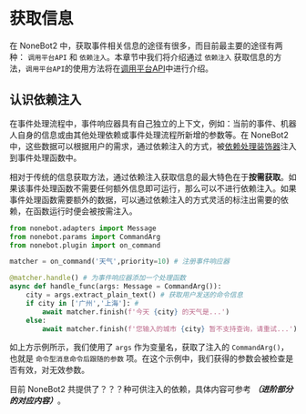 # 获取信息

在 NoneBot2 中，获取事件相关信息的途径有很多，而目前最主要的途径有两种： `调用平台API` 和 `依赖注入`。本章节中我们将介绍通过  `依赖注入` 获取信息的方法，`调用平台API`的使用方法将在[调用平台API](../插件开发（高级）/调用平台API.md)中进行介绍。

## 认识依赖注入

在事件处理流程中，事件响应器具有自己独立的上下文，例如：当前的事件、机器人自身的信息或由其他处理依赖或事件处理流程所新增的参数等。在 NoneBot2 中，这些数据可以根据用户的需求，通过依赖注入的方式，被[依赖处理装饰器](./03_事件处理流程.md#处理依赖)注入到事件处理函数中。

相对于传统的信息获取方法，通过依赖注入获取信息的最大特色在于**按需获取**。如果该事件处理函数不需要任何额外信息即可运行，那么可以不进行依赖注入。如果事件处理函数需要额外的数据，可以通过依赖注入的方式灵活的标注出需要的依赖，在函数运行时便会被按需注入。

```python title=weather.py
from nonebot.adapters import Message
from nonebot.params import CommandArg
from nonebot.plugin import on_command

matcher = on_command('天气',priority=10) # 注册事件响应器

@matcher.handle() # 为事件响应器添加一个处理函数
async def handle_func(args: Message = CommandArg()):
    city = args.extract_plain_text() # 获取用户发送的命令信息
    if city in ['广州','上海']: # 
        await matcher.finish(f'今天 {city} 的天气是...')
    else:
        await matcher.finish(f'您输入的城市 {city} 暂不支持查询，请重试...')
```

如上方示例所示，我们使用了 `args` 作为变量名，获取了注入的 `CommandArg()`，也就是 `命令型消息命令后跟随的参数` 项。在这个示例中，我们获得的参数会被检查是否有效，对无效参数。

<!-- TODO: 这里放个实例，演示带参数和不带参数两种情况 -->

目前 NoneBot2 共提供了？？？种可供注入的依赖，具体内容可参考 ***（进阶部分的对应内容）***。

<!-- TODO: 补充进阶内容的链接 -->
